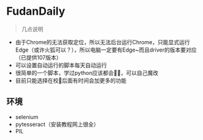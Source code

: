 # FudanDaily
> 几点说明

- 由于Chrome的无法获取定位，所以无法后台运行Chrome，只能显式运行Edge（或许火狐可以？），所以电脑一定要有Edge~而且driver的版本要对应（已提供107版本）
- 可以设置自动运行的脚本每天自动运行
- 很简单的一个脚本，学过python应该都会🥱🥱，可以自己魔改
- 目前只能选择在校🫡后面有时间会加更多的功能



## 环境

- selenium
- pytesseract（安装教程网上很全）
- PIL
